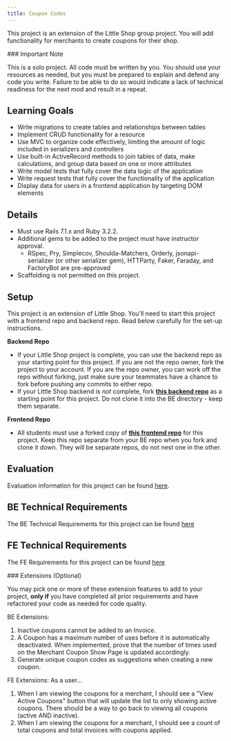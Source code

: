 ```yaml
---
title: Coupon Codes
---
```


This project is an extension of the Little Shop group project. You will add functionality for merchants to create coupons for their shop. 

<section class="note">
### Important Note 

This is a solo project. All code must be written by you. You should use your resources as needed, but you must be prepared to explain and defend any code you write. Failure to be able to do so would indicate a lack of technical readiness for the next mod and result in a repeat.
</section>

## Learning Goals

* Write migrations to create tables and relationships between tables
* Implement CRUD functionality for a resource
* Use MVC to organize code effectively, limiting the amount of logic included in serializers and controllers
* Use built-in ActiveRecord methods to join tables of data, make calculations, and group data based on one or more attributes
* Write model tests that fully cover the data logic of the application
* Write request tests that fully cover the functionality of the application
* Display data for users in a frontend application by targeting DOM elements

## Details

* Must use Rails 7.1.x and Ruby 3.2.2. 
* Additional gems to be added to the project must have instructor approval.
  * RSpec, Pry, Simplecov, Shoulda-Matchers, Orderly, jsonapi-serializer (or other serializer gem), HTTParty, Faker, Faraday, and FactoryBot are pre-approved
* Scaffolding is not permitted on this project.

## Setup

This project is an extension of Little Shop. You'll need to start this project with a frontend repo and backend repo. Read below carefully for the set-up instructions.

**Backend Repo**
- If your Little Shop project is complete, you can use the backend repo as your starting point for this project. If you are not the repo owner, fork the project to your account. If you are the repo owner, you can work off the repo without forking, just make sure your teammates have a chance to fork before pushing any commits to either repo.
- If your Little Shop backend is _not_ complete, fork **[this backend repo](https://github.com/turingschool-examples/little-shop-be-final-starter)** as a starting point for this project.  Do not clone it into the BE directory - keep them separate.  


**Frontend Repo** 
- All students must use a forked copy of **[this frontend repo](https://github.com/turingschool-examples/little-shop-fe-final-starter)** for this project. Keep this repo separate from your BE repo when you fork and clone it down. They will be separate repos, do not nest one in the other.


## Evaluation
Evaluation information for this project can be found [here](./evaluation).

## BE Technical Requirements
The BE Technical Requirements for this project can be found [here](./back_end_requirements)

## FE Technical Requirements
The FE Requirements for this project can be found [here](./front_end_requirements)

<section class="dropdown">
### Extensions (Optional)

You may pick one or more of these extension features to add to your project, **only if** you have completed all prior requirements and have refactored your code as needed for code quality.

BE Extensions:
1. Inactive coupons cannot be added to an Invoice. 
2. A Coupon has a maximum number of uses before it is automatically deactivated. When implemented, prove that the number of times used on the Merchant Coupon Show Page is updated accordingly. 
3. Generate unique coupon codes as suggestions when creating a new coupon.

FE Extensions:
As a user...
1. When I am viewing the coupons for a merchant, I should see a "View Active Coupons" button that will update the list to only showing active coupons. There should be a way to go back to viewing all coupons (active AND inactive). 
2. When I am viewing the coupons for a merchant, I should see a count of total coupons and total invoices with coupons applied.
</section>

